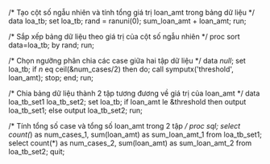 /* Tạo cột số ngẫu nhiên và tính tổng giá trị loan_amt trong bảng dữ liệu */
data loa_tb;
   set loa_tb;
   rand = ranuni(0);
   sum_loan_amt + loan_amt;
run;

/* Sắp xếp bảng dữ liệu theo giá trị của cột số ngẫu nhiên */
proc sort data=loa_tb;
   by rand;
run;

/* Chọn ngưỡng phân chia các case giữa hai tập dữ liệu */
data _null_;
   set loa_tb;
   if _n_ eq ceil(&num_cases/2) then do;
      call symputx('threshold', loan_amt);
      stop;
   end;
run;

/* Chia bảng dữ liệu thành 2 tập tương đương về giá trị của loan_amt */
data loa_tb_set1 loa_tb_set2;
   set loa_tb;
   if loan_amt le &threshold then output loa_tb_set1;
   else output loa_tb_set2;
run;

/* Tính tổng số case và tổng số loan_amt trong 2 tập */
proc sql;
   select count(*) as num_cases_1, sum(loan_amt) as sum_loan_amt_1 from loa_tb_set1;
   select count(*) as num_cases_2, sum(loan_amt) as sum_loan_amt_2 from loa_tb_set2;
quit;
